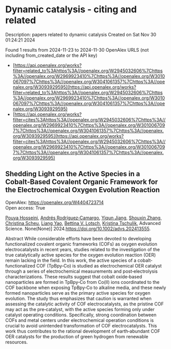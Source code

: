 # Dynamic catalysis - citing and related
Description: papers related to dynamic catalysis
Created on Sat Nov 30 01:24:21 2024

Found 1 results from 2024-11-23 to 2024-11-30
OpenAlex URLS (not including from_created_date or the API key)
- [https://api.openalex.org/works?filter=related_to%3Ahttps%3A//openalex.org/W2945032606%7Chttps%3A//openalex.org/W2969923410%7Chttps%3A//openalex.org/W3010067097%7Chttps%3A//openalex.org/W3041061357%7Chttps%3A//openalex.org/W3093929595](https://api.openalex.org/works?filter=related_to%3Ahttps%3A//openalex.org/W2945032606%7Chttps%3A//openalex.org/W2969923410%7Chttps%3A//openalex.org/W3010067097%7Chttps%3A//openalex.org/W3041061357%7Chttps%3A//openalex.org/W3093929595)
- [https://api.openalex.org/works?filter=cites%3Ahttps%3A//openalex.org/W2945032606%7Chttps%3A//openalex.org/W2969923410%7Chttps%3A//openalex.org/W3010067097%7Chttps%3A//openalex.org/W3041061357%7Chttps%3A//openalex.org/W3093929595](https://api.openalex.org/works?filter=cites%3Ahttps%3A//openalex.org/W2945032606%7Chttps%3A//openalex.org/W2969923410%7Chttps%3A//openalex.org/W3010067097%7Chttps%3A//openalex.org/W3041061357%7Chttps%3A//openalex.org/W3093929595)

## Shedding Light on the Active Species in a Cobalt‐Based Covalent Organic Framework for the Electrochemical Oxygen Evolution Reaction   

OpenAlex: https://openalex.org/W4404723714    
Open access: True
    
[Pouya Hosseini](https://openalex.org/A5001479913), [Andrés Rodríguez‐Camargo](https://openalex.org/A5009233635), [Yiqun Jiang](https://openalex.org/A5063231916), [Shouxin Zhang](https://openalex.org/A5101742243), [Christina Scheu](https://openalex.org/A5087818652), [Liang Yao](https://openalex.org/A5050729260), [Bettina V. Lotsch](https://openalex.org/A5046180571), [Kristina Tschulik](https://openalex.org/A5030444454), Advanced Science. None(None)] 2024.https://doi.org/10.1002/advs.202413555.
    
Abstract While considerable efforts have been devoted to developing functionalized covalent organic frameworks (COFs) as oxygen evolution electrocatalysts in recent years, studies related to the investigation of the true catalytically active species for the oxygen evolution reaction (OER) remain lacking in the field. In this work, the active species of a cobalt‐functionalized COF (TpBpy‐Co) is studied as electrochemical OER catalyst through a series of electrochemical measurements and post‐electrolysis characterizations. These results suggest that cobalt oxide‐based nanoparticles are formed in TpBpy‐Co from Co(II) ions coordinated to the COF backbone when exposing TpBpy‐Co to alkaline media, and these newly formed nanoparticles serve as the primary active species for oxygen evolution. The study thus emphasizes that caution is warranted when assessing the catalytic activity of COF electrocatalysts, as the pristine COF may act as the pre‐catalyst, with the active species forming only under catalyst operating conditions. Specifically, strong coordination between COFs and metal centers under electrochemical operation conditions is crucial to avoid unintended transformation of COF electrocatalysts. This work thus contributes to the rational development of earth‐abundant COF OER catalysts for the production of green hydrogen from renewable resources.    

    

